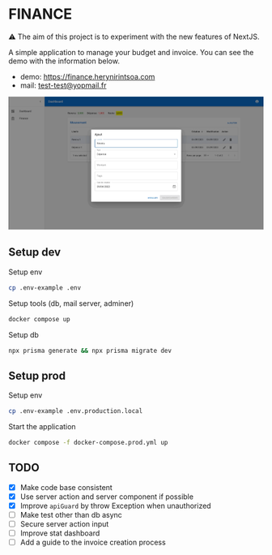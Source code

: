 # FINANCE

⚠️ The aim of this project is to experiment with the new features of NextJS.

A simple application to manage your budget and invoice. You can see the demo with the information below.

- demo: <https://finance.herynirintsoa.com>
- mail: <test-test@yopmail.fr>

![Finance demo](https://github.com/heryTz/finance/blob/main/demo.gif)

## Setup dev

Setup env

```bash
cp .env-example .env
```

Setup tools (db, mail server, adminer)

```bash
docker compose up
```

Setup db

```bash
npx prisma generate && npx prisma migrate dev
```

## Setup prod

Setup env

```bash
cp .env-example .env.production.local
```

Start the application

```bash
docker compose -f docker-compose.prod.yml up
```

## TODO

- [x] Make code base consistent
- [x] Use server action and server component if possible
- [x] Improve ```apiGuard``` by throw Exception when unauthorized
- [ ] Make test other than db async
- [ ] Secure server action input
- [ ] Improve stat dashboard
- [ ] Add a guide to the invoice creation process
